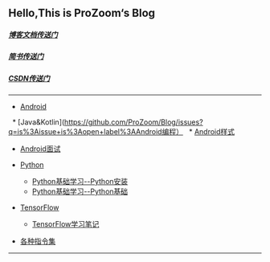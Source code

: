 ## Hello,This is ProZoom‘s Blog

##### [博客文档传送门](https://github.com/ProZoom/Blog/issues)

##### [简书传送门](http://www.jianshu.com/u/8d602265effd)

##### [CSDN传送门](http://blog.csdn.net/u014735704)

---

* [Android](https://github.com/ProZoom/Blog/issues?q=is%3Aissue+is%3Aopen+label%3AAndroid)

   * [Java&Kotlin](https://github.com/ProZoom/Blog/issues?q=is%3Aissue+is%3Aopen+label%3AAndroid编程）
   * [Android样式](https://github.com/ProZoom/Blog/issues?q=is%3Aissue+is%3Aopen+label%3AAndroid样式篇)
   * [Android面试]()
  

* [Python](https://github.com/ProZoom/Blog/issues?q=is%3Aissue+is%3Aopen+label%3APython)
	* [Python基础学习--Python安装](https://github.com/ProZoom/Blog/issues/2)
	* [Python基础学习--Python基础](https://github.com/ProZoom/Blog/issues/3)

* [TensorFlow](https://github.com/ProZoom/Blog/issues?q=is%3Aissue+is%3Aopen+label%3ATensorFlow)
 	* [TensorFlow学习笔记]()
	
	
	
* [各种指令集](https://github.com/ProZoom/Blog/blob/master/各种指令集.md)


---


